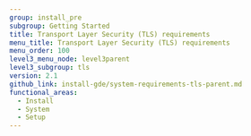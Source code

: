 ```yaml
---
group: install_pre
subgroup: Getting Started
title: Transport Layer Security (TLS) requirements
menu_title: Transport Layer Security (TLS) requirements
menu_order: 100
level3_menu_node: level3parent
level3_subgroup: tls
version: 2.1
github_link: install-gde/system-requirements-tls-parent.md
functional_areas:
  - Install
  - System
  - Setup
---
```


